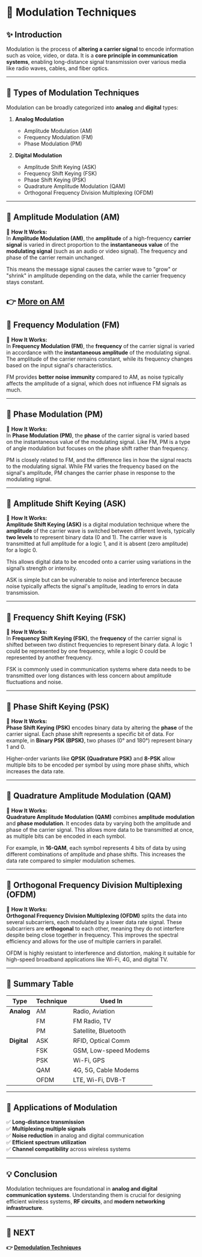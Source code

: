 # 📘 Modulation Techniques

## ✨ Introduction  
Modulation is the process of **altering a carrier signal** to encode information such as voice, video, or data. It is a **core principle in communication systems**, enabling long-distance signal transmission over various media like radio waves, cables, and fiber optics.

---

## 🔹 Types of Modulation Techniques  
Modulation can be broadly categorized into **analog** and **digital** types:

1. **Analog Modulation**
   - Amplitude Modulation (AM)
   - Frequency Modulation (FM)
   - Phase Modulation (PM)

2. **Digital Modulation**
   - Amplitude Shift Keying (ASK)
   - Frequency Shift Keying (FSK)
   - Phase Shift Keying (PSK)
   - Quadrature Amplitude Modulation (QAM)
   - Orthogonal Frequency Division Multiplexing (OFDM)

---

## 📌 Amplitude Modulation (AM)

🔹 **How It Works:**  
In **Amplitude Modulation (AM)**, the **amplitude** of a high-frequency **carrier signal** is varied in direct proportion to the **instantaneous value** of the **modulating signal** (such as an audio or video signal). The frequency and phase of the carrier remain unchanged.

This means the message signal causes the carrier wave to "grow" or "shrink" in amplitude depending on the data, while the carrier frequency stays constant. 

**👉 [More on AM ](https://egrassbcollege.ac.in/wp-content/uploads/2020/04/Pradip-29_4-sem-6.pdf)**
---

## 📌 Frequency Modulation (FM)

🔹 **How It Works:**  
In **Frequency Modulation (FM)**, the **frequency** of the carrier signal is varied in accordance with the **instantaneous amplitude** of the modulating signal. The amplitude of the carrier remains constant, while its frequency changes based on the input signal's characteristics.

FM provides **better noise immunity** compared to AM, as noise typically affects the amplitude of a signal, which does not influence FM signals as much.



---

## 📌 Phase Modulation (PM)

🔹 **How It Works:**  
In **Phase Modulation (PM)**, the **phase** of the carrier signal is varied based on the instantaneous value of the modulating signal. Like FM, PM is a type of angle modulation but focuses on the phase shift rather than frequency.

PM is closely related to FM, and the difference lies in how the signal reacts to the modulating signal. While FM varies the frequency based on the signal's amplitude, PM changes the carrier phase in response to the modulating signal.




---

## 📌 Amplitude Shift Keying (ASK)

🔹 **How It Works:**  
**Amplitude Shift Keying (ASK)** is a digital modulation technique where the **amplitude** of the carrier wave is switched between different levels, typically **two levels** to represent binary data (0 and 1). The carrier wave is transmitted at full amplitude for a logic 1, and it is absent (zero amplitude) for a logic 0.

This allows digital data to be encoded onto a carrier using variations in the signal’s strength or intensity.

ASK is simple but can be vulnerable to noise and interference because noise typically affects the signal's amplitude, leading to errors in data transmission.




---

## 📌 Frequency Shift Keying (FSK)

🔹 **How It Works:**  
In **Frequency Shift Keying (FSK)**, the **frequency** of the carrier signal is shifted between two distinct frequencies to represent binary data. A logic 1 could be represented by one frequency, while a logic 0 could be represented by another frequency.

FSK is commonly used in communication systems where data needs to be transmitted over long distances with less concern about amplitude fluctuations and noise.




---

## 📌 Phase Shift Keying (PSK)

🔹 **How It Works:**  
**Phase Shift Keying (PSK)** encodes binary data by altering the **phase** of the carrier signal. Each phase shift represents a specific bit of data. For example, in **Binary PSK (BPSK)**, two phases (0° and 180°) represent binary 1 and 0.

Higher-order variants like **QPSK (Quadrature PSK)** and **8-PSK** allow multiple bits to be encoded per symbol by using more phase shifts, which increases the data rate.




---

## 📌 Quadrature Amplitude Modulation (QAM)

🔹 **How It Works:**  
**Quadrature Amplitude Modulation (QAM)** combines **amplitude modulation** and **phase modulation**. It encodes data by varying both the amplitude and phase of the carrier signal. This allows more data to be transmitted at once, as multiple bits can be encoded in each symbol.

For example, in **16-QAM**, each symbol represents 4 bits of data by using different combinations of amplitude and phase shifts. This increases the data rate compared to simpler modulation schemes.



---

## 📌 Orthogonal Frequency Division Multiplexing (OFDM)

🔹 **How It Works:**  
**Orthogonal Frequency Division Multiplexing (OFDM)** splits the data into several subcarriers, each modulated by a lower data rate signal. These subcarriers are **orthogonal** to each other, meaning they do not interfere despite being close together in frequency. This improves the spectral efficiency and allows for the use of multiple carriers in parallel.

OFDM is highly resistant to interference and distortion, making it suitable for high-speed broadband applications like Wi-Fi, 4G, and digital TV.



---

## 📌 Summary Table  

| Type       | Technique | Used In |
|------------|-----------|---------|
| **Analog** | AM        | Radio, Aviation |
|            | FM        | FM Radio, TV |
|            | PM        | Satellite, Bluetooth |
| **Digital**| ASK       | RFID, Optical Comm |
|            | FSK       | GSM, Low-speed Modems |
|            | PSK       | Wi-Fi, GPS |
|            | QAM       | 4G, 5G, Cable Modems |
|            | OFDM      | LTE, Wi-Fi, DVB-T |

---

## 📌 Applications of Modulation

✅ **Long-distance transmission**  
✅ **Multiplexing multiple signals**  
✅ **Noise reduction** in analog and digital communication  
✅ **Efficient spectrum utilization**  
✅ **Channel compatibility** across wireless systems

---

## 💡 Conclusion  
Modulation techniques are foundational in **analog and digital communication systems**. Understanding them is crucial for designing efficient wireless systems, **RF circuits**, and **modern networking infrastructure**.


---

## 🔹 NEXT  
**👉 [Demodulation Techniques](../Demodulation)**
